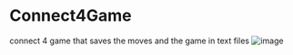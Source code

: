 # Connect4Game
connect 4 game that saves the moves and the game in text files
![image](https://github.com/furkangozuacik/Connect4Game/assets/61828362/44b1c491-02ff-42f5-b082-e875b990ea37)
